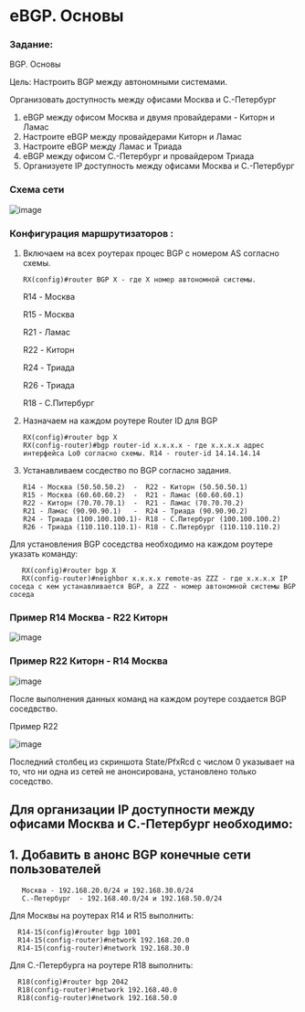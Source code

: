 #  eBGP. Основы

###  Задание:

BGP. Основы

Цель: Настроить BGP между автономными системами.

Организовать доступность между офисами Москва и С.-Петербург

1. eBGP между офисом Москва и двумя провайдерами - Киторн и Ламас
2. Настроите eBGP между провайдерами Киторн и Ламас
3. Настроите eBGP между Ламас и Триада
4. eBGP между офисом С.-Петербург и провайдером Триада
5. Организуете IP доступность между офисами Москва и С.-Петербург

### Схема сети

![image](https://github.com/user-attachments/assets/8972019f-d9c3-46e5-8154-4667f1d56612)

### Конфигурация маршрутизаторов :

1. Включаем на всех роутерах процес BGP с номером AS согласно схемы. 
          
       RX(config)#router BGP X - где X номер автономной системы. 
 
    R14 - Москва
   
    R15 - Москва
   
    R21 - Ламас
   
    R22 - Киторн
   
    R24 - Триада
   
    R26 - Триада
   
    R18 - С.Питербург

2. Назначаем на каждом роутере Router ID для BGP

       RX(config)#router bgp X
       RX(config-router)#bgp router-id x.x.x.x - где x.x.x.x адрес интерфейса Lo0 согласно схемы. R14 - router-id 14.14.14.14

3. Устанавливаем сосдество по BGP согласно задания.

       R14 - Москва (50.50.50.2)  -  R22 - Киторн (50.50.50.1)
       R15 - Москва (60.60.60.2)  -  R21 - Ламас (60.60.60.1)
       R22 - Киторн (70.70.70.1)  -  R21 - Ламас (70.70.70.2)
       R21 - Ламас (90.90.90.1)   -  R24 - Триада (90.90.90.2)
       R24 - Триада (100.100.100.1)- R18 - С.Питербург (100.100.100.2)
       R26 - Триада (110.110.110.1)- R18 - С.Питербург (110.110.110.2)

Для установления BGP соседства необходимо на каждом роутере указать команду:
  
       RX(config)#router bgp X
       RX(config-router)#neighbor x.x.x.x remote-as ZZZ - где x.x.x.x IP соседа с кем устанавливается BGP, а ZZZ - номер автономной системы BGP соседа

### Пример R14 Москва - R22 Киторн

![image](https://github.com/user-attachments/assets/0134b22b-7c14-4e78-90a0-bde2a4191bf0)

### Пример R22 Киторн - R14 Москва

![image](https://github.com/user-attachments/assets/127a6552-9534-4856-aa39-361f8cb48e44)

После выполнения данных команд на каждом роутере создается BGP соседвство.

Пример R22

![image](https://github.com/user-attachments/assets/087e2c5f-bedc-452c-a37a-5a050b16b02a)

Последний столбец из скриншота State/PfxRcd с числом 0 указывает на то, что ни одна из сетей не анонсирована, установлено только соседство.

## Для  организации IP доступности между офисами Москва и С.-Петербург необходимо:

## 1. Добавить в анонс BGP конечные сети пользователей

       Москва - 192.168.20.0/24 и 192.168.30.0/24
       С.-Петербург  - 192.168.40.0/24 и 192.168.50.0/24
       
 Для Москвы на роутерах R14 и R15 выполнить:
    
      R14-15(config)#router bgp 1001
      R14-15(config-router)#network 192.168.20.0   
      R14-15(config-router)#network 192.168.30.0
      
  Для С.-Петербурга на роутере R18 выполнить:
      
      R18(config)#router bgp 2042
      R18(config-router)#network 192.168.40.0
      R18(config-router)#network 192.168.50.0


